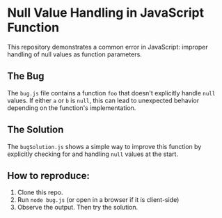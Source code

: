 # Null Value Handling in JavaScript Function
This repository demonstrates a common error in JavaScript: improper handling of null values as function parameters.

## The Bug
The `bug.js` file contains a function `foo` that doesn't explicitly handle `null` values.  If either `a` or `b` is `null`, this can lead to unexpected behavior depending on the function's implementation.

## The Solution
The `bugSolution.js` shows a simple way to improve this function by explicitly checking for and handling `null` values at the start.

## How to reproduce:
1. Clone this repo.
2. Run `node bug.js` (or open in a browser if it is client-side)
3. Observe the output. Then try the solution.